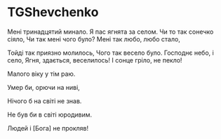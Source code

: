 ﻿# TGShevchenko

Мені тринадцятий минало.
Я пас ягнята за селом.
Чи то так сонечко сіяло,
Чи так мені чого було?
Мені так любо, любо стало,

Тойді так приязно молилось,
Чого так весело було.
Господнє небо, і село,
Ягня, здається, веселилось!
І сонце гріло, не пекло!

Малого віку у тім раю.

Умер би, орючи на ниві,

Нічого б на світі не знав.

Не був би в світі юродивим.

Людей і [Бога] не прокляв!
